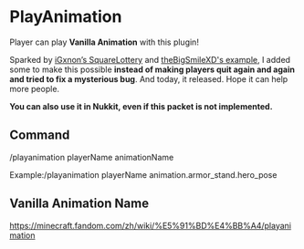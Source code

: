 # PlayAnimation

Player can play **Vanilla Animation** with this plugin! 

Sparked by [iGxnon’s SquareLottery](https://github.com/iGxnon/SquareLottery) and [theBigSmileXD's example](https://github.com/thebigsmileXD/xendevtools2), I added some to make this possible **instead of making players quit again and again and tried to fix a mysterious bug**. And today, it released. Hope it can help more people.

**You can also use it in Nukkit, even if this packet is not implemented.**

## Command

/playanimation playerName animationName

Example:/playanimation playerName animation.armor_stand.hero_pose

## Vanilla Animation Name
https://minecraft.fandom.com/zh/wiki/%E5%91%BD%E4%BB%A4/playanimation

